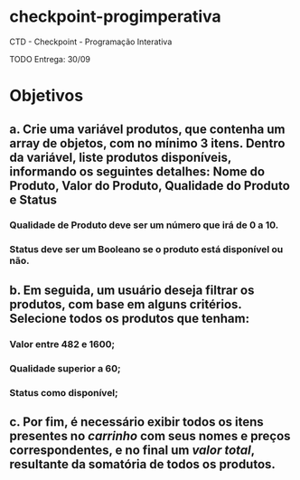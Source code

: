 # checkpoint-progimperativa
CTD - Checkpoint - Programação Interativa

TODO Entrega: 30/09


# Objetivos
## a. Crie uma variável produtos, que contenha um array de objetos, com no mínimo 3 itens. Dentro da variável, liste produtos disponíveis, informando os seguintes detalhes: Nome do Produto, Valor do Produto, Qualidade do Produto e Status

### **Qualidade de Produto** deve ser um número que irá de 0 a 10.
### **Status** deve ser um Booleano se o produto está disponível ou não.

## b. Em seguida, um usuário deseja filtrar os produtos, com base em alguns critérios. Selecione todos os produtos que tenham:
### **Valor** entre 482 e 1600;
### **Qualidade** superior a 60;
### **Status** como disponível;

## c. Por fim, é necessário exibir todos os itens presentes no *carrinho* com seus nomes e preços correspondentes, e no final um *valor total*, resultante da somatória de todos os produtos. 
